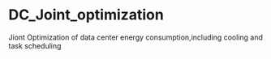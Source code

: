 # DC_Joint_optimization
Jiont Optimization of data center energy consumption,including cooling and task scheduling
